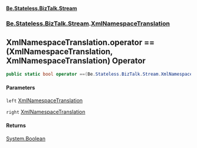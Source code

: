 #### [Be.Stateless.BizTalk.Stream](README.md 'README')
### [Be.Stateless.BizTalk.Stream](Be.Stateless.BizTalk.Stream.md 'Be.Stateless.BizTalk.Stream').[XmlNamespaceTranslation](XmlNamespaceTranslation.md 'Be.Stateless.BizTalk.Stream.XmlNamespaceTranslation')

## XmlNamespaceTranslation.operator ==(XmlNamespaceTranslation, XmlNamespaceTranslation) Operator

```csharp
public static bool operator ==(Be.Stateless.BizTalk.Stream.XmlNamespaceTranslation left, Be.Stateless.BizTalk.Stream.XmlNamespaceTranslation right);
```
#### Parameters

<a name='Be.Stateless.BizTalk.Stream.XmlNamespaceTranslation.op_Equality(Be.Stateless.BizTalk.Stream.XmlNamespaceTranslation,Be.Stateless.BizTalk.Stream.XmlNamespaceTranslation).left'></a>

`left` [XmlNamespaceTranslation](XmlNamespaceTranslation.md 'Be.Stateless.BizTalk.Stream.XmlNamespaceTranslation')

<a name='Be.Stateless.BizTalk.Stream.XmlNamespaceTranslation.op_Equality(Be.Stateless.BizTalk.Stream.XmlNamespaceTranslation,Be.Stateless.BizTalk.Stream.XmlNamespaceTranslation).right'></a>

`right` [XmlNamespaceTranslation](XmlNamespaceTranslation.md 'Be.Stateless.BizTalk.Stream.XmlNamespaceTranslation')

#### Returns
[System.Boolean](https://docs.microsoft.com/en-us/dotnet/api/System.Boolean 'System.Boolean')